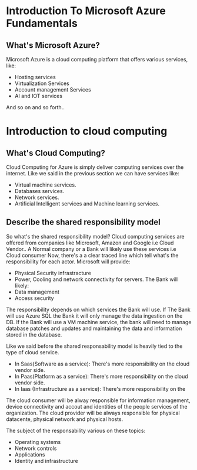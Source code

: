 
# Introduction To Microsoft Azure Fundamentals

## What's Microsoft Azure?

Microsoft Azure is a cloud computing platform that offers various services, like:
- Hosting services
- Virtualization Services
- Account management Services
- AI and IOT services

And so on and so forth..

# Introduction to cloud computing

## What's Cloud Computing?

Cloud Computing for Azure is simply deliver computing services over the internet.
Like we said in the previous section we can have services like:

- Virtual machine services.
- Databases services.
- Network services.
- Artificial Intelligent services and Machine learning services.


## Describe the shared responsibility model

So what's the shared responsibility model?
Cloud computing services are offered from companies like Microsoft, Amazon and Google i.e Cloud Vendor..
A Normal company or a Bank will likely use these services i.e Cloud consumer
Now, there's a a clear traced line which tell what's the responsibility for each actor.
Microsoft will provide:
- Physical Security infrastracture
- Power, Cooling and network connectivity for servers.
The Bank will likely:
- Data management
- Access security

The responsibility depends on which services the Bank will use.
If The Bank will use Azure SQL the Bank it will only manage the data ingestion on the DB.
If the Bank will use a VM machine service, the bank will need to manage database patches and updates and maintaining the data and information stored in the database.

Like we said before the shared responsability model is heavily tied to the type of cloud service.
- In Saas(Software as a service): There's more responsibility on the cloud vendor side.
- In Paas(Platform as a service): There's more responsibility on the cloud vendor side.
- In Iaas (Infrastructure as a service): There's more responsibility on the 

The cloud consumer will be alway responsible for information management, device connectivity and accout and identities of the people services of the organization.
The cloud provider will be always responsible for physical datacente, physical network and physical hosts.

The subject of the responsability various on these topics:
- Operating systems
- Network controls
- Applications
- Identity and infrastructure
